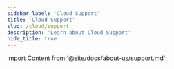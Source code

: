 ```yaml
---
sidebar_label: 'Cloud Support'
title: 'Cloud Support'
slug: /cloud/support
description: 'Learn about Cloud Support'
hide_title: true
---
```


import Content from '@site/docs/about-us/support.md';

<Content />
